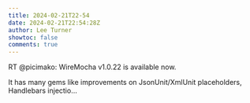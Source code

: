 ```yaml
---
title: 2024-02-21T22-54
date: 2024-02-21T22:54:28Z
author: Lee Turner
showtoc: false
comments: true
---
```


RT @picimako: WireMocha v1.0.22 is available now.

It has many gems like improvements on JsonUnit/XmlUnit placeholders, Handlebars injectio…

